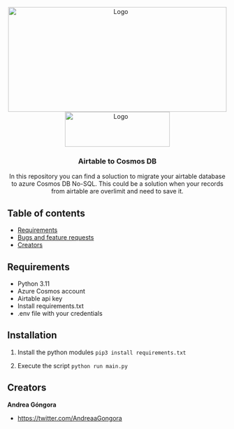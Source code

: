 <p align="center">

<img src="https://res.cloudinary.com/dqklmwhcg/image/upload/v1689376103/readmeassets/mqfiixugnsj10tr70vtm.jpg" alt="Logo" width=500 height=240>
  <a>
    <img src="https://res.cloudinary.com/dqklmwhcg/image/upload/v1689376125/readmeassets/zkqu9wdbbmvbbaa7ykyf.jpg" alt="Logo" width=240 height=80>
  </a>

  <h3 align="center">Airtable to Cosmos DB</h3>

  <p align="center">
    In this repository you can find a soluction to migrate your airtable database to azure Cosmos DB No-SQL.
    This could be a solution when your records from airtable are overlimit and need to save it.
  </p>
  
</p>


## Table of contents

- [Requirements](#Requirements)
- [Bugs and feature requests](#bugs-and-feature-requests)
- [Creators](#creators)


## Requirements

- Python 3.11
- Azure Cosmos account
- Airtable api key
- Install requirements.txt
- .env file with your credentials


## Installation

1. Install the python modules
`pip3 install requirements.txt `

2. Execute the script
`python run main.py `

## Creators

**Andrea Góngora**

- <https://twitter.com/AndreaaGongora>